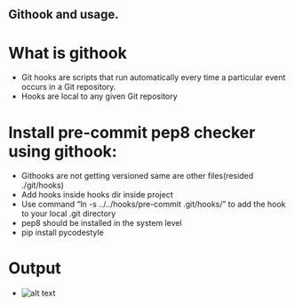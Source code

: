 ## Githook and usage.

# What is githook
- Git hooks are scripts that run automatically every time a particular event occurs in a Git repository.
- Hooks are local to any given Git repository


# Install pre-commit pep8 checker using githook:
- Githooks are not getting versioned same are other files(resided ./git/hooks)
- Add hooks inside hooks dir inside project
- Use command “ln -s ../../hooks/pre-commit .git/hooks/” to add the hook to your local .git directory
- pep8 should be installed  in the system level
- pip install pycodestyle

# Output
- ![alt text](https://image.ibb.co/gnOgzd/Screenshot_from_2018_06_12_16_02_40.png)
